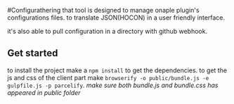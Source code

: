 #Configurathering
that tool is designed to manage onaple plugin's configurations files. to translate JSON(HOCON) in a user friendly interface.  
  
  it's also able to pull configuration in a directory with github webhook.
## Get started
to install the project make a `npm install` to get the dependencies. to get the js and css of the client part make `browserify -o public/bundle.js -e gulpfile.js -p parcelify`.
*make sure both bundle.js and bundle.css has appeared in public folder*